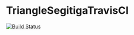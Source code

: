 # TriangleSegitigaTravisCI
[![Build Status](https://travis-ci.com/Izudinalqasam/TriangleSegitigaTravisCI.svg?branch=main)](https://travis-ci.com/Izudinalqasam/TriangleSegitigaTravisCI)
